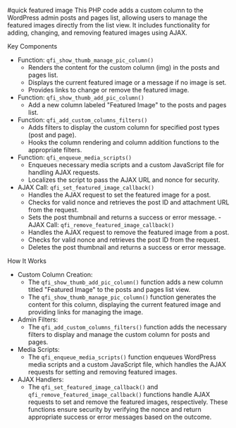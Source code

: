 #quick featured image
This PHP code adds a custom column to the WordPress admin posts and pages list, allowing users to manage the featured images directly from the list view. It includes functionality for adding, changing, and removing featured images using AJAX.

Key Components
- Function: <code>qfi_show_thumb_manage_pic_column()</code>
  - Renders the content for the custom column (img) in the posts and pages list.
  - Displays the current featured image or a message if no image is set.
  - Provides links to change or remove the featured image.
- Function: <code>qfi_show_thumb_add_pic_column()</code>
  - Add a new column labeled "Featured Image" to the posts and pages list.
- Function: <code>qfi_add_custom_columns_filters()</code>
  - Adds filters to display the custom column for specified post types (post and page).
  - Hooks the column rendering and column addition functions to the appropriate filters.
- Function: <code>qfi_enqueue_media_scripts()</code>
  - Enqueues necessary media scripts and a custom JavaScript file for handling AJAX requests.
  - Localizes the script to pass the AJAX URL and nonce for security.
- AJAX Call: <code>qfi_set_featured_image_callback()</code>
  - Handles the AJAX request to set the featured image for a post.
  - Checks for valid nonce and retrieves the post ID and attachment URL from the request.
  - Sets the post thumbnail and returns a success or error message.
-AJAX Call: <code>qfi_remove_featured_image_callback()</code>
  - Handles the AJAX request to remove the featured image from a post.
  - Checks for valid nonce and retrieves the post ID from the request.
  - Deletes the post thumbnail and returns a success or error message.

How It Works
- Custom Column Creation:
  - The <code>qfi_show_thumb_add_pic_column()</code> function adds a new column titled "Featured Image" to the posts and pages list view.
  - The <code>qfi_show_thumb_manage_pic_column()</code> function generates the content for this column, displaying the current featured image and providing links for managing the image.
- Admin Filters:
  - The <code>qfi_add_custom_columns_filters()</code> function adds the necessary filters to display and manage the custom column for posts and pages.
- Media Scripts:
  - The <code>qfi_enqueue_media_scripts()</code> function enqueues WordPress media scripts and a custom JavaScript file, which handles the AJAX requests for setting and removing featured images.
- AJAX Handlers:
  - The <code>qfi_set_featured_image_callback()</code> and <code>qfi_remove_featured_image_callback()</code> functions handle AJAX requests to set and remove the featured images, respectively. These functions ensure security by verifying the nonce and return appropriate success or error messages based on the outcome.
